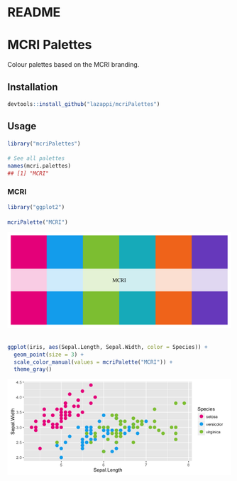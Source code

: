 # README

<!-- README.md is generated from README.Rmd. Please edit that file -->



# MCRI Palettes

Colour palettes based on the MCRI branding.

## Installation

```R
devtools::install_github("lazappi/mcriPalettes")
```

## Usage


```r
library("mcriPalettes")

# See all palettes
names(mcri.palettes)
## [1] "MCRI"
```

### MCRI


```r
library("ggplot2")

mcriPalette("MCRI")
```

![](figure/MCRI-1.png)<!-- -->

```r

ggplot(iris, aes(Sepal.Length, Sepal.Width, color = Species)) + 
  geom_point(size = 3) + 
  scale_color_manual(values = mcriPalette("MCRI")) + 
  theme_gray()
```

![](figure/MCRI-2.png)<!-- -->
